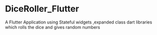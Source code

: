 # DiceRoller_Flutter
A Flutter Application using Stateful widgets ,expanded class dart libraries which rolls the dice and gives random numbers

